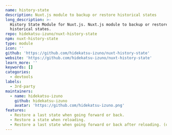 ```yaml
---
name: history-state
description: Nuxt.js module to backup or restore historical states
long_description: >-
  History State Module for Nuxt.js. Nuxt.js module to backup or restore
  historical states.
repo: hidekatsu-izuno/nuxt-history-state
npm: nuxt-history-state
type: module
icon: ''
github: 'https://github.com/hidekatsu-izuno/nuxt-history-state'
website: 'https://github.com/hidekatsu-izuno/nuxt-history-state'
learn_more: ''
keywords: []
categories:
  - devtools
labels:
  - 3rd-party
maintainers:
  - name: hidekatsu-izuno
    github: hidekatsu-izuno
    avatar: 'https://github.com/hidekatsu-izuno.png'
features:
  - Restore a last state when going forward or back.
  - Restore a state when reloading.
  - Restore a last state when going forward or back after reloading. (optional)
---
```

